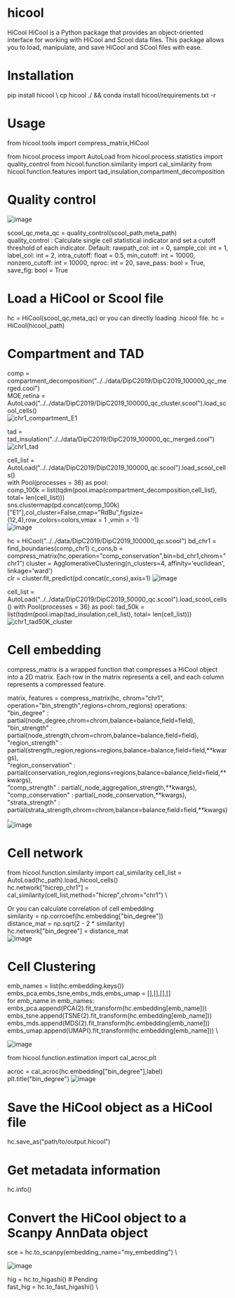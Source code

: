 # hicool
HiCool
HiCool is a Python package that provides an object-oriented interface for working with HiCool and Scool data files. This package allows you to load, manipulate, and save HiCool and SCool files with ease.

# Installation
pip install hicool \ 
cp hicool ./ && conda install hicool/requirements.txt -r
# Usage
from hicool.tools import compress_matrix,HiCool

from hicool.process import AutoLoad
from hicool.process.statistics import quality_control
from hicool.function.similarity import cal_similarity
from hicool.function.features import tad_insulation,compartment_decomposition

# Quality control
![image](https://user-images.githubusercontent.com/47477490/230857501-c44798f4-0c8f-44bd-83c6-cd904eaed441.png)

scool_qc,meta_qc = quality_control(scool_path,meta_path) \
quality_control : Calculate single cell statistical indicator and set a cutoff threshold of each indicator.
Default:
    rawpath_col: int = 0,
    sample_col: int = 1,
    label_col: int = 2,
    intra_cutoff: float = 0.5,
    min_cutoff: int = 10000,
    nonzero_cutoff: int = 10000,
    nproc: int = 20,
    save_pass: bool = True,
    save_fig: bool = True


# Load a HiCool or Scool file
hc = HiCool(scool_qc,meta_qc)
or you can directly loading .hicool file.
hc = HiCool(hicool_path)


# Compartment and TAD
comp = compartment_decomposition("../../data/DipC2019/DipC2019_100000_qc_merged.cool") \
MOE,retina = AutoLoad("../../data/DipC2019/DipC2019_100000_qc_cluster.scool").load_scool_cells() \
![chr1_compartment_E1](https://user-images.githubusercontent.com/47477490/230863478-b08a8caf-45df-4e51-81a9-ab32067e5d4b.png)

tad = tad_insulation("../../data/DipC2019/DipC2019_100000_qc_merged.cool") \
![chr1_tad](https://user-images.githubusercontent.com/47477490/230863583-806adc5c-c0db-47e1-bad0-9b0facf14d03.png)

cell_list = AutoLoad("../../data/DipC2019/DipC2019_100000_qc.scool").load_scool_cells() \
with Pool(processes = 36) as pool: \
    comp_100k = list(tqdm(pool.imap(compartment_decomposition,cell_list), total= len(cell_list))) \
sns.clustermap(pd.concat(comp_100k)["E1"],col_cluster=False,cmap="RdBu",figsize=(12,4),row_colors=colors,vmax = 1 ,vmin = -1) \
![image](https://user-images.githubusercontent.com/47477490/230865140-926a9be7-e09d-41e8-8cb0-7133aad887d0.png)

hc = HiCool("../../data/DipC2019/DipC2019_100000_qc.scool")
bd_chr1 = find_boundaries(comp_chr1)
c_cons,b = compress_matrix(hc,operation="comp_conservation",bin=bd_chr1,chrom="chr1")
cluster = AgglomerativeClustering(n_clusters=4, affinity='euclidean', linkage='ward')  
clr = cluster.fit_predict(pd.concat(c_cons),axis=1)
![image](https://user-images.githubusercontent.com/47477490/230860952-7ab4fd9a-9353-4087-b65d-215150af1bcb.png)


cell_list = AutoLoad("../../data/DipC2019/DipC2019_50000_qc.scool").load_scool_cells()
with Pool(processes = 36) as pool:
    tad_50k = list(tqdm(pool.imap(tad_insulation,cell_list), total= len(cell_list)))
![chr1_tad50K_cluster](https://user-images.githubusercontent.com/47477490/230863808-fc0a5833-b982-44aa-a17f-96438b2a17ba.png)


# Cell embedding
compress_matrix is a wrapped function that compresses a HiCool object into a 2D matrix. Each row in the matrix represents a cell, and each column represents a compressed feature.

matrix, features = compress_matrix(hc, chrom="chr1", operation="bin_strength",regions=chrom_regions)
operations: \
"bin_degree" :  partial(node_degree,chrom=chrom,balance=balance,field=field), \
"bin_strength" :  partial(node_strength,chrom=chrom,balance=balance,field=field), \
"region_strength" : partial(strength_region,regions=regions,balance=balance,field=field,**kwargs), \
"region_conservation" : partial(conservation_region,regions=regions,balance=balance,field=field,**kwargs), \
"comp_strength" : partial(_node_aggregation_strength,**kwargs), \
"comp_conservation" : partial(_node_conservation,**kwargs), \
"strata_strength" : partial(strata_strength,chrom=chrom,balance=balance,field=field,**kwargs), \
![image](https://user-images.githubusercontent.com/47477490/230856698-1b2f9060-efae-4874-addc-991e4dce9c84.png)


# Cell network
from hicool.function.similarity import cal_similarity
cell_list = AutoLoad(hc_path).load_hicool_cells() \
hc.network["hicrep_chr1"] = cal_similarity(cell_list,method="hicrep",chrom="chr1") \

Or you can calculate correlation of cell embedding  \
similarity = np.corrcoef(hc.embedding["bin_degree"])  \
distance_mat = np.sqrt(2 - 2 * similarity) \
hc.network["bin_degree"] = distance_mat \
![image](https://user-images.githubusercontent.com/47477490/230856733-c809fa3e-02d1-464f-b0c2-da6dcbb51653.png)


# Cell Clustering 

emb_names = list(hc.embedding.keys()) \
embs_pca,embs_tsne,embs_mds,embs_umap = [],[],[],[] \
for emb_name in emb_names: \
    embs_pca.append(PCA(2).fit_transform(hc.embedding[emb_name])) \
    embs_tsne.append(TSNE(2).fit_transform(hc.embedding[emb_name])) \
    embs_mds.append(MDS(2).fit_transform(hc.embedding[emb_name])) \
    embs_umap.append(UMAP().fit_transform(hc.embedding[emb_name])) \

![image](https://user-images.githubusercontent.com/47477490/230856825-78feb89b-f6fc-496b-87cb-2ae65b4a5bbb.png)

from hicool.function.estimation import cal_acroc,plt

acroc = cal_acroc(hc.embedding["bin_degree"],label) \
plt.title("bin_degree")
![image](https://user-images.githubusercontent.com/47477490/230857441-1c4f2680-07cf-4297-9c27-15b3b50fe24b.png)


# Save the HiCool object as a HiCool file
hc.save_as("path/to/output.hicool")

# Get metadata information
hc.info()

# Convert the HiCool object to a Scanpy AnnData object
sce = hc.to_scanpy(embedding_name="my_embedding") \

![image](https://user-images.githubusercontent.com/47477490/230865450-d32b75f7-1063-421e-8f5f-da95b497db09.png)

hig = hc.to_higashi() # Pending \
fast_hig = hc.to_fast_higashi() \




